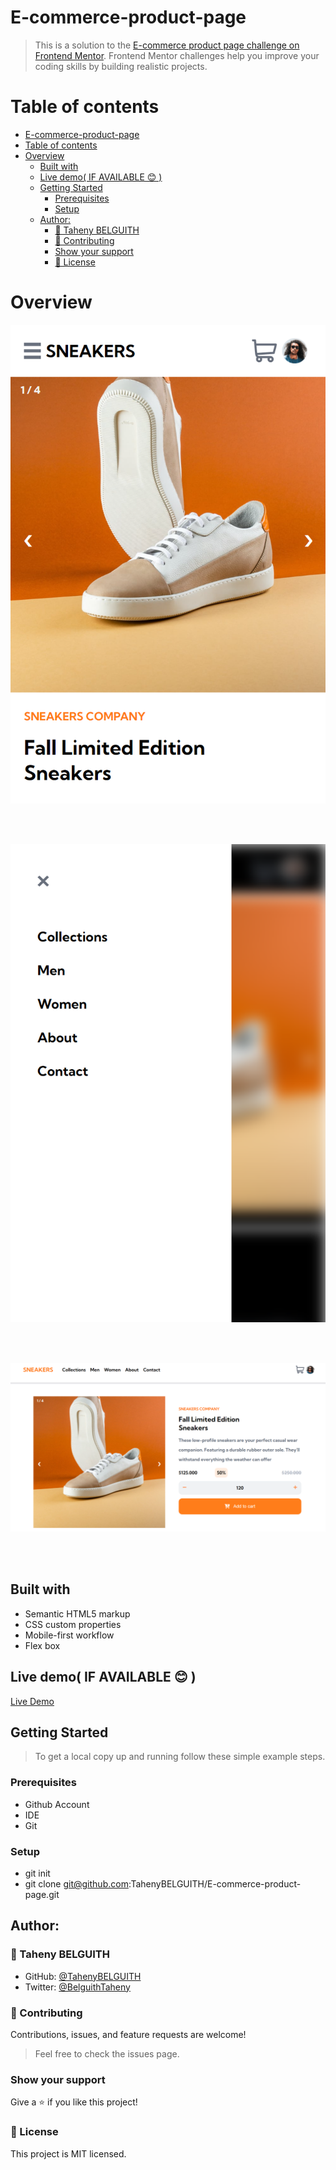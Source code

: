 # E-commerce-product-page

>This is a solution to the [E-commerce product page challenge on Frontend Mentor](https://www.frontendmentor.io/challenges/ecommerce-product-page-UPsZ9MJp6). Frontend Mentor challenges help you improve your coding skills by building realistic projects.

# Table of contents

- [E-commerce-product-page](#e-commerce-product-page)
- [Table of contents](#table-of-contents)
- [Overview](#overview)
  - [Built with](#built-with)
  - [Live demo( IF AVAILABLE 😊 )](#live-demo-if-available--)
  - [Getting Started](#getting-started)
    - [Prerequisites](#prerequisites)
    - [Setup](#setup)
  - [Author:](#author)
    - [👩 Taheny BELGUITH](#-taheny-belguith)
    - [🤝 Contributing](#-contributing)
    - [Show your support](#show-your-support)
    - [📝 License](#-license)


# Overview

<p align="center">
  <img src="images/shot.png"/>
</p><br><br>
<p align="center">
  <img src="images/shot2.png"/>
</p><br><br>
<p align="center">
  <img src="images/shot3.PNG"/>
</p><br><br>

## Built with

- Semantic HTML5 markup
- CSS custom properties
- Mobile-first workflow
- Flex box

## Live demo( IF AVAILABLE 😊 )

[Live Demo](https://tahenybelguith.github.io/E-commerce-product-page/) 

## Getting Started

> To get a local copy up and running follow these simple example steps.

### Prerequisites

- Github Account
- IDE
- Git

### Setup

- git init
- git clone git@github.com:TahenyBELGUITH/E-commerce-product-page.git

## Author:

### 👩 Taheny BELGUITH

- GitHub: [@TahenyBELGUITH](https://github.com/TahenyBELGUITH)
- Twitter: [@BelguithTaheny](https://twitter.com/BelguithTaheny)

### 🤝 Contributing

Contributions, issues, and feature requests are welcome!

> Feel free to check the issues page.

### Show your support

Give a ⭐️ if you like this project!

### 📝 License

This project is MIT licensed.
